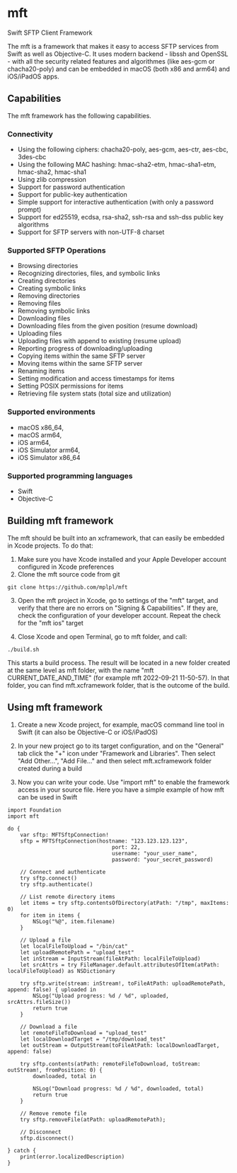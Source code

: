 # mft
Swift SFTP Client Framework

The mft is a framework that makes it easy to access SFTP services from Swift as well as Objective-C. 
It uses modern backend - libssh and OpenSSL - with all the security related features and algorithmes (like aes-gcm or chacha20-poly) and can be embedded in macOS (both x86 and arm64) and iOS/iPadOS apps.

## Capabilities

The mft framework has the following capabilities.

### Connectivity
* Using the following ciphers: chacha20-poly, aes-gcm, aes-ctr, aes-cbc, 3des-cbc 
* Using the following MAC hashing: hmac-sha2-etm, hmac-sha1-etm, hmac-sha2, hmac-sha1
* Using zlib compression
* Support for password authentication
* Support for public-key authentication
* Simple support for interactive authentication (with only a password prompt)
* Support for ed25519, ecdsa, rsa-sha2, ssh-rsa and ssh-dss public key algorithms
* Support for SFTP servers with non-UTF-8 charset

### Supported SFTP Operations
* Browsing directories
* Recognizing directories, files, and symbolic links
* Creating directories
* Creating symbolic links
* Removing directories
* Removing files
* Removing symbolic links
* Downloading files
* Downloading files from the given position (resume download)
* Uploading files
* Uploading files with append to existing (resume upload)
* Reporting progress of downloading/uploading
* Copying items within the same SFTP server
* Moving items within the same SFTP server
* Renaming items
* Setting modification and access timestamps for items
* Setting POSIX permissions for items
* Retrieving file system stats (total size and utilization)

### Supported environments
* macOS x86_64, 
* macOS arm64, 
* iOS arm64, 
* iOS Simulator arm64, 
* iOS Simulator x86_64

### Supported programming languages
* Swift
* Objective-C

## Building mft framework

The mft should be built into an xcframework, that can easily be embedded in Xcode projects. To do that:

1) Make sure you have Xcode installed and your Apple Developer account configured in Xcode preferences
2) Clone the mft source code from git
```
git clone https://github.com/mplpl/mft
```
3) Open the mft project in Xcode, go to settings of the "mft" target, and verify that there are no errors on "Signing & Capabilities". If they are, check the configuration of your developer account. Repeat the check for the "mft ios" target

4) Close Xcode and open Terminal, go to mft folder, and call:
```
./build.sh
```
This starts a build process. The result will be located in a new folder created at the same level as mft folder, with the name "mft CURRENT_DATE_AND_TIME" (for example mft 2022-09-21 11-50-57). In that folder, you can find mft.xcframework folder, that is the outcome of the build.

## Using mft framework

1) Create a new Xcode project, for example, macOS command line tool in Swift (it can also be Objective-C or iOS/iPadOS)

2) In your new project go to its target configuration, and on the "General" tab click the "+" icon under "Framework and Libraries". Then select "Add Other...", "Add File..." and then select mft.xcframework folder created during a build

3) Now you can write your code. Use "import mft" to enable the framework access in your source file. Here you have a simple example of how mft can be used in Swift

```
import Foundation
import mft

do {
    var sftp: MFTSftpConnection!
    sftp = MFTSftpConnection(hostname: "123.123.123.123",
                                 port: 22,
                                 username: "your_user_name",
                                 password: "your_secret_password)
    
    // Connect and authenticate
    try sftp.connect()
    try sftp.authenticate()
    
    // List remote directory items
    let items = try sftp.contentsOfDirectory(atPath: "/tmp", maxItems: 0)
    for item in items {
        NSLog("%@", item.filename)
    }
    
    // Upload a file
    let localFileToUpload = "/bin/cat"
    let uploadRemotePath = "upload_test"
    let inStream = InputStream(fileAtPath: localFileToUpload)
    let srcAttrs = try FileManager.default.attributesOfItem(atPath: localFileToUpload) as NSDictionary
    
    try sftp.write(stream: inStream!, toFileAtPath: uploadRemotePath, append: false) { uploaded in
        NSLog("Upload progress: %d / %d", uploaded, srcAttrs.fileSize())
        return true
    }
    
    // Download a file
    let remoteFileToDownload = "upload_test"
    let localDownloadTarget = "/tmp/download_test"
    let outStream = OutputStream(toFileAtPath: localDownloadTarget, append: false)
    
    try sftp.contents(atPath: remoteFileToDownload, toStream: outStream!, fromPosition: 0) {
        downloaded, total in
        
        NSLog("Download progress: %d / %d", downloaded, total)
        return true
    }
    
    // Remove remote file
    try sftp.removeFile(atPath: uploadRemotePath);
    
    // Disconnect
    sftp.disconnect()
    
} catch {
    print(error.localizedDescription)
}
```


